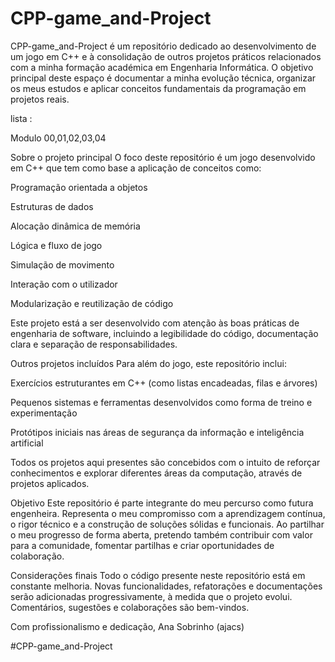 # CPP-game_and-Project
CPP-game_and-Project é um repositório dedicado ao desenvolvimento de um jogo em C++ e à consolidação de outros projetos práticos relacionados com a minha formação académica em Engenharia Informática. O objetivo principal deste espaço é documentar a minha evolução técnica, organizar os meus estudos e aplicar conceitos fundamentais da programação em projetos reais.


lista :

Modulo 00,01,02,03,04

Sobre o projeto principal
O foco deste repositório é um jogo desenvolvido em C++ que tem como base a aplicação de conceitos como:

Programação orientada a objetos

Estruturas de dados

Alocação dinâmica de memória

Lógica e fluxo de jogo

Simulação de movimento

Interação com o utilizador

Modularização e reutilização de código

Este projeto está a ser desenvolvido com atenção às boas práticas de engenharia de software, incluindo a legibilidade do código, documentação clara e separação de responsabilidades.

Outros projetos incluídos
Para além do jogo, este repositório inclui:

Exercícios estruturantes em C++ (como listas encadeadas, filas e árvores)

Pequenos sistemas e ferramentas desenvolvidos como forma de treino e experimentação

Protótipos iniciais nas áreas de segurança da informação e inteligência artificial

Todos os projetos aqui presentes são concebidos com o intuito de reforçar conhecimentos e explorar diferentes áreas da computação, através de projetos aplicados.

Objetivo
Este repositório é parte integrante do meu percurso como futura engenheira. Representa o meu compromisso com a aprendizagem contínua, o rigor técnico e a construção de soluções sólidas e funcionais. Ao partilhar o meu progresso de forma aberta, pretendo também contribuir com valor para a comunidade, fomentar partilhas e criar oportunidades de colaboração.

Considerações finais
Todo o código presente neste repositório está em constante melhoria. Novas funcionalidades, refatorações e documentações serão adicionadas progressivamente, à medida que o projeto evolui. Comentários, sugestões e colaborações são bem-vindos.

Com profissionalismo e dedicação,
Ana Sobrinho (ajacs)

#CPP-game_and-Project
